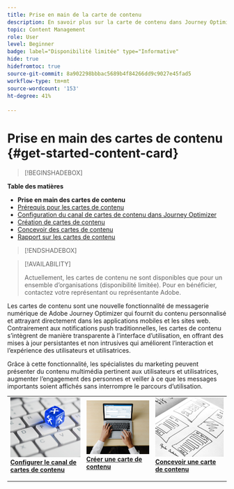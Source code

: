 ```yaml
---
title: Prise en main de la carte de contenu
description: En savoir plus sur la carte de contenu dans Journey Optimizer
topic: Content Management
role: User
level: Beginner
badge: label="Disponibilité limitée" type="Informative"
hide: true
hidefromtoc: true
source-git-commit: 8a902298bbbac5689b4f84266dd9c9027e45fad5
workflow-type: tm+mt
source-wordcount: '153'
ht-degree: 41%

---
```


# Prise en main des cartes de contenu {#get-started-content-card}

>[!BEGINSHADEBOX]

**Table des matières**

* **Prise en main des cartes de contenu**
* [Prérequis pour les cartes de contenu](content-card-configuration-prereq.md)
* [Configuration du canal de cartes de contenu dans Journey Optimizer](content-card-configuration.md)
* [Création de cartes de contenu](create-content-card.md)
* [Concevoir des cartes de contenu](design-content-card.md)
* [Rapport sur les cartes de contenu](content-card-report.md)

>[!ENDSHADEBOX]

>[!AVAILABILITY]
>
>Actuellement, les cartes de contenu ne sont disponibles que pour un ensemble d’organisations (disponibilité limitée). Pour en bénéficier, contactez votre représentant ou représentante Adobe.

Les cartes de contenu sont une nouvelle fonctionnalité de messagerie numérique de Adobe Journey Optimizer qui fournit du contenu personnalisé et attrayant directement dans les applications mobiles et les sites web. Contrairement aux notifications push traditionnelles, les cartes de contenu s’intègrent de manière transparente à l’interface d’utilisation, en offrant des mises à jour persistantes et non intrusives qui améliorent l’interaction et l’expérience des utilisateurs et utilisatrices.

Grâce à cette fonctionnalité, les spécialistes du marketing peuvent présenter du contenu multimédia pertinent aux utilisateurs et utilisatrices, augmenter l’engagement des personnes et veiller à ce que les messages importants soient affichés sans interrompre le parcours d’utilisation.

<table style="table-layout:fixed"><tr style="border: 0;">
<td>
<a href="content-card-configuration.md">
<img alt="Lead" src="../assets/do-not-localize/sms-config.jpg">
</a>
<div><a href="content-card-configuration.md"><strong>Configurer le canal de cartes de contenu</strong>
</div>
<p>
</td>
<td>
<a href="create-content-card.md">
<img alt="Peu fréquent" src="../assets/do-not-localize/sms-create.jpeg">
</a>
<div>
<a href="create-content-card.md"><strong>Créer une carte de contenu</strong></a>
</div>
<p></td>
<td>
<a href="design-content-card.md">
<img alt="Validation" src="../assets/do-not-localize/web-design.jpg">
</a>
<div>
<a href="design-content-card.md"><strong>Concevoir une carte de contenu</strong></a>
</div>
<p>
</td>
</tr></table>


